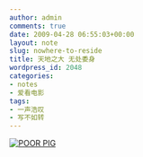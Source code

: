 ```yaml
---
author: admin
comments: true
date: 2009-04-28 06:55:03+00:00
layout: note
slug: nowhere-to-reside
title: 天地之大 无处委身
wordpress_id: 2048
categories:
- notes
- 爱看电影
tags:
- 一声浩叹
- 写不如转
---
```


[![POOR PIG](http://farm4.static.flickr.com/3326/3481902801_fb3935024c.jpg?v=0)](http://www.dailymail.co.uk/news/article-1173248/Hundreds-pigs-dash-save-bacon-lorry-crashes-way-abattoir.html)
